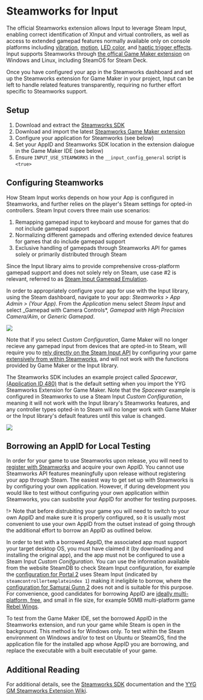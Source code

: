 # Steamworks for Input

The official Steamworks extension allows Input to leverage Steam Input, enabling correct identification of XInput and virtual controllers, as well as access to extended gamepad features normally available only on console platforms including [vibration](Functions-(Vibration).md), [motion](Functions-(Motion).md), [LED color](Functions-(Color).md), and [haptic trigger effects](Functions-(Trigger-Effects).md). Input supports Steamworks through [the offical Game Maker extension](https://github.com/YoYoGames/GMEXT-Steamworks/) on Windows and Linux, including SteamOS for Steam Deck.

Once you have configured your app in the Steamworks dashboard and set up the Steamworks extension for Game Maker in your project, Input can be left to handle related features transparently, requiring no further effort specific to Steamworks support.

## Setup

1. Download and extract the [Steamworks SDK](https://partner.steamgames.com/downloads/list)
2. Download and import the latest [Steamworks Game Maker extension](https://github.com/YoYoGames/GMEXT-Steamworks/releases)
3. Configure your application for Steamworks (see below)
4. Set your AppID and Steamworks SDK location in the extension dialogue in the Game Maker IDE (see below)
5. Ensure `INPUT_USE_STEAMWORKS` in the `__input_config_general` script is `<true>`


## Configuring Steamworks

How Steam Input works depends on how your App is configured in Steamworks, and further relies on the player's Steam settings for opted-in controllers. Steam Input covers three main use scenarios:

1. Remapping gamepad input to keyboard and mouse for games that do not include gamepad support
2. Normalizing different gamepads and offering extended device features for games that do include gamepad support
3. Exclusive handling of gamepads through Steamworks API for games solely or primarily distributed through Steam

Since the Input library aims to provide comprehensive cross-platform gamepad support and does not solely rely on Steam, use case #2 is relevant, referred to as [Steam Input Gamepad Emulation](https://partner.steamgames.com/doc/features/steam_controller/steam_input_gamepad_emulation_bestpractices). 

In order to appropriately configure your app for use with the Input library, using the Steam dashboard, navigate to your app: *Steamworks > App Admin > (Your App)*. From the *Application* menu select *Steam Input* and select _Gamepad with Camera Controls*, *Gamepad with High Precision Camera/Aim*, or *Generic Gamepad*.

![](https://i.imgur.com/xve3seR.png)

Note that if you select *Custom Configuration*, Game Maker will no longer recieve any gamepad input from devices that are opted-in to Steam, will require you to [rely directly on the Steam Input API](https://github.com/YoYoGames/GMEXT-Steamworks/wiki/Input#Input) by configuring your game [extensively from within Steamworks](https://partner.steamgames.com/doc/features/steam_controller/iga_file), and will not work with the functions provided by Game Maker or the Input library.

The Steamworks SDK includes an example project called *Spacewar*, [(Application ID 480)](https://steamdb.info/app/480) that is the default setting when you import the YYG Steamworks Extension for Game Maker. Note that the *Spacewar* example is configured in Steamworks to use a Steam Input *Custom Configuration*, meaning it will not work with the Input library's Steamworks features, and any controller types opted-in to Steam will no longer work with Game Maker or the Input library's default features until this value is changed.

![](https://i.imgur.com/czFKFNj.png)

## Borrowing an AppID for Local Testing

In order for your game to use Steamworks upon release, you will need to [register with Steamworks](https://partner.steamgames.com/newpartner/) and acquire your own AppID. You cannot use Steamworks API features meaningfully upon release without registering your app through Steam. The easiest way to get set up with Steamworks is by configuring your own application. However, if during development you would like to test without configuring your own application within Steamworks, you can susbstite your AppID for another for testing purposes. 

!> Note that before distrubiting your game you will need to switch to your own AppID and make sure it is properly configured, so it is usually most convenient to use your own AppID from the outset instead of going through the additional effort to borrow an AppID as outlined below.

In order to test with a borrowed AppID, the associated app must support your target desktop OS, you must have claimed it (by downloading and installing the original app), and the app must not be configured to use a Steam Input *Custom Conifguration*. You can use the information available from the website SteamDB to check Steam Input configuration, for example the [configuration for Portal 2](https://steamdb.info/app/620/config/) uses Steam Input (indicated by `steamcontrollertemplateindex 1`) making it ineligible to borrow, where the [configuration for Samurai Gunn 2](https://steamdb.info/app/1397790/config/) does not and is suitable for this purpose. For convenience, good candidates for borrowing AppID are [ideally multi-platform, free](https://store.steampowered.com/search/?sort_by=Released_DESC&maxprice=free&category1=998&category2=28&os=linux), and small in file size, for example 50MB multi-platform game [Rebel Wings](https://store.steampowered.com/app/378090/Rebel_Wings/).

To test from the Game Maker IDE, set the borrowed AppID in the Steamworks extension, and run your game while Steam is open in the background. This method is for Windows only. To test within the Steam environment on Windows and/or to test on Ubuntu or SteamOS, find the application file for the installed app whose AppID you are borrowing, and replace the executable with a built executable of your game.

## Additional Reading

For additional details, see the [Steamworks SDK](https://partner.steamgames.com/doc/features/steam_controller) documentation and the [YYG GM Steamworks Extension Wiki](https://github.com/YoYoGames/GMEXT-Steamworks/wiki/Input#Input).

